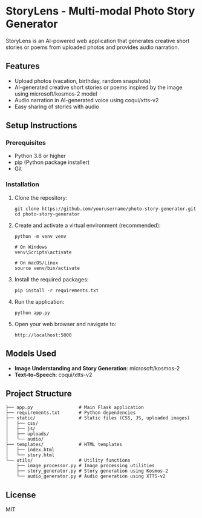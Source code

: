 # StoryLens - Multi-modal Photo Story Generator

StoryLens is an AI-powered web application that generates creative short stories or poems from uploaded photos and provides audio narration.

## Features

- Upload photos (vacation, birthday, random snapshots)
- AI-generated creative short stories or poems inspired by the image using microsoft/kosmos-2 model
- Audio narration in AI-generated voice using coqui/xtts-v2
- Easy sharing of stories with audio

## Setup Instructions

### Prerequisites

- Python 3.8 or higher
- pip (Python package installer)
- Git

### Installation

1. Clone the repository:
   ```
   git clone https://github.com/yourusername/photo-story-generator.git
   cd photo-story-generator
   ```

2. Create and activate a virtual environment (recommended):
   ```
   python -m venv venv
   
   # On Windows
   venv\Scripts\activate
   
   # On macOS/Linux
   source venv/bin/activate
   ```

3. Install the required packages:
   ```
   pip install -r requirements.txt
   ```

4. Run the application:
   ```
   python app.py
   ```

5. Open your web browser and navigate to:
   ```
   http://localhost:5000
   ```

## Models Used

- **Image Understanding and Story Generation**: microsoft/kosmos-2
- **Text-to-Speech**: coqui/xtts-v2

## Project Structure

```
├── app.py                 # Main Flask application
├── requirements.txt       # Python dependencies
├── static/                # Static files (CSS, JS, uploaded images)
│   ├── css/
│   ├── js/
│   ├── uploads/
│   └── audio/
├── templates/             # HTML templates
│   ├── index.html
│   └── story.html
└── utils/                 # Utility functions
    ├── image_processor.py # Image processing utilities
    ├── story_generator.py # Story generation using Kosmos-2
    └── audio_generator.py # Audio generation using XTTS-v2
```

## License

MIT
